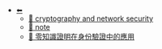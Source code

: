 * [⬅︎](/)
  * [📁 cryptography and network security](/wiki/[B]Cryptography/cryptography%20and%20network%20security/)
  * [📁 note](/wiki/[B]Cryptography/note/)
  * [📄 零知識證明在身份驗證中的應用](/wiki/[B]Cryptography/[01]零知識證明在身份驗證中的應用)
